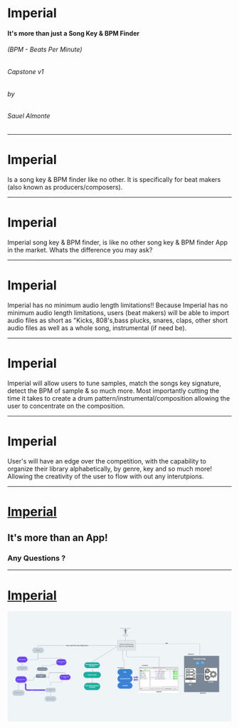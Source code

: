 # Imperial
#### It's more than just a Song Key & BPM Finder
###### (BPM - Beats Per Minute)
###### Capstone v1
###### by 
###### Sauel Almonte

---

# Imperial
Is a song key & BPM finder like no other. 
It is specifically for beat makers (also known as producers/composers).

---

# Imperial
Imperial song key & BPM finder, is like no other song key & BPM finder App in the market. Whats the difference you may ask?

---

# Imperial

Imperial has no minimum audio length limitations!! Because Imperial has no minimum audio length limitations, users (beat makers) will be able to import audio files as short as "Kicks, 808's,bass plucks, snares, claps, other short audio files as well as a whole song, instrumental (if need be). 

---

# Imperial

Imperial will allow users to tune samples, match the songs key signature, detect the BPM of sample & so much more. Most importantly cutting the time it takes to create a drum pattern/instrumental/composition allowing the user to concentrate on the composition.

---

# Imperial

User's will have an edge over the competition, with the capability to organize their library alphabetically, by genre, key and so much more! Allowing the creativity of the user to flow with out any interutpions.

---

# [Imperial](https://whimsical.com/capstone-flow-v1-SjHoqnV4vwjxcXMMkQYQ7c)

## It's more than an App!

### Any Questions ?

---

# [Imperial](https://whimsical.com/capstone-flow-v1-SjHoqnV4vwjxcXMMkQYQ7c)

![Capstone v1](https://github.com/SauelAlmonte/1-capstone-presentation-v1/blob/main/img/capstone1.jpg?raw=true)